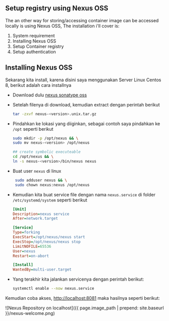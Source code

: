 ## Setup registry using Nexus OSS

The an other way for storing/accessing container image can be accessed locally is using Nexus OSS, The installation i'll cover is:

1. System requirement
2. Installing Nexus OSS
3. Setup Container registry
4. Setup authentication


## Installing Nexus OSS

Sekarang kita install, karena disini saya menggunakan Server Linux Centos 8, berikut adalah cara installnya

- Download dulu [nexus sonatype oss](https://www.sonatype.com/download-oss-sonatype)

- Setelah filenya di download, kemudian extract dengan perintah berikut

    ```bash
    tar -zxvf nexus-<version>.unix.tar.gz
    ```

- Pindahkan ke lokasi yang diiginkan, sebagai contoh saya pindahkan ke `/opt` seperti berikut

    ```bash
    sudo mkdir -p /opt/nexus && \
    sudo mv nexus-<version> /opt/nexus

    ## create symbolic executeable
    cd /opt/nexus && \
    ln -s nexus-<version>/bin/nexus nexus
    ```

- Buat user `nexus` di linux
   
   ```bash
    sudo adduser nexus && \
    sudo chown nexus:nexus /opt/nexus
   ```

- Kemudian kita buat service file dengan nama `nexus.service` di folder `/etc/systemd/system` seperti berikut

    ```ini
    [Unit]
    Description=nexus service
    After=network.target

    [Service]
    Type=forking
    ExecStart=/opt/nexus/nexus start
    ExecStop=/opt/nexus/nexus stop
    LimitNOFILE=65536
    User=nexus
    Restart=on-abort

    [Install]
    WantedBy=multi-user.target
    ```


- Yang terakhir kita jalankan servicenya dengan perintah berikut:

    ```bash
    systemctl enable --now nexus.service
    ```

Kemudian coba akses, [http://localhost:8081](http://localhost:8081) maka hasilnya seperti berikut:

![Nexus Repository on localhost]({{ page.image_path | prepend: site.baseurl }}/nexus-welcome.png)
